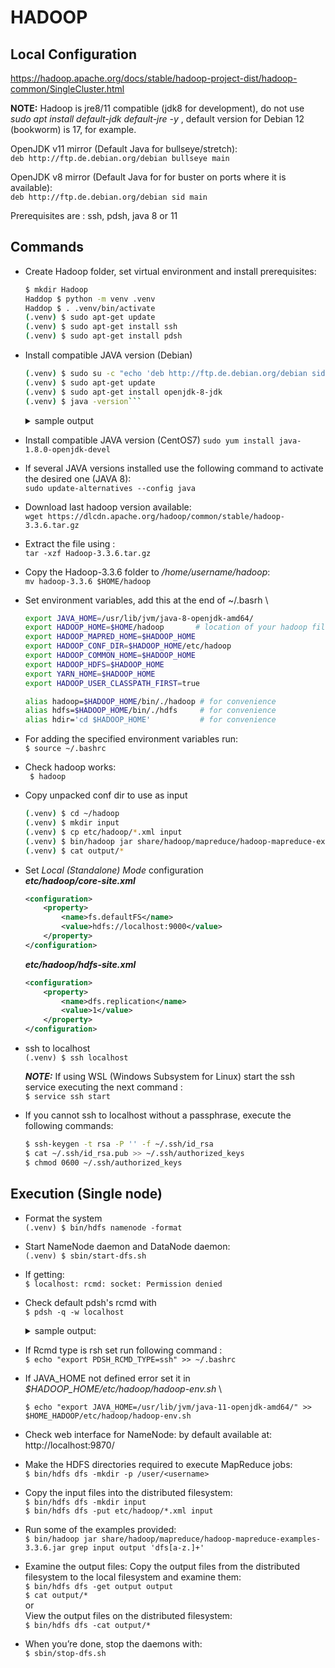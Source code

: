 # HADOOP
## Local Configuration
https://hadoop.apache.org/docs/stable/hadoop-project-dist/hadoop-common/SingleCluster.html

**NOTE:** Hadoop is jre8/11 compatible (jdk8 for development), do not use *sudo apt install default-jdk default-jre -y* , default version for Debian 12 (bookworm) is 17, for example.

OpenJDK v11 mirror (Default Java for bullseye/stretch): \
```deb http://ftp.de.debian.org/debian bullseye main```

OpenJDK v8 mirror (Default Java for for buster on ports where it is available): \
```deb http://ftp.de.debian.org/debian sid main```

Prerequisites are : ssh, pdsh, java 8 or 11

## Commands
- Create Hadoop folder, set virtual environment and install prerequisites:
    ```bash
    $ mkdir Hadoop
    Haddop $ python -m venv .venv
    Haddop $ . .venv/bin/activate
    (.venv) $ sudo apt-get update
    (.venv) $ sudo apt-get install ssh
    (.venv) $ sudo apt-get install pdsh
    ```
- Install compatible JAVA version (Debian)
    <!-- (.venv) $ sudo su -c "echo 'deb http://ftp.de.debian.org/debian bullseye main' > /etc/apt/sources.list.d/debian-bullseye.list" -->
    <!-- (.venv) $ sudo apt-get install openjdk-11-jre -->
    ```sh    
    (.venv) $ sudo su -c "echo 'deb http://ftp.de.debian.org/debian sid main' > /etc/apt/sources.list.d/debian-sid.list"
    (.venv) $ sudo apt-get update    
    (.venv) $ sudo apt-get install openjdk-8-jdk
    (.venv) $ java -version```
    ```
    <details><summary>sample output</summary>

    ```
    openjdk version "1.8.0_382"
    OpenJDK Runtime Environment (build 1.8.0_382-8u382-ga-2-b05)
    OpenJDK 64-Bit Server VM (build 25.382-b05, mixed mode)
    ```
    </details>

- Install compatible JAVA version (CentOS7)
```sudo yum install java-1.8.0-openjdk-devel```

- If several JAVA versions installed use the following command to activate the desired one (JAVA 8): \
```sudo update-alternatives --config java```

- Download last hadoop version available: \
```wget https://dlcdn.apache.org/hadoop/common/stable/hadoop-3.3.6.tar.gz```
- Extract the file using : \
```tar -xzf Hadoop-3.3.6.tar.gz```

- Copy the Hadoop-3.3.6 folder to */home/username/hadoop*: \
```mv hadoop-3.3.6 $HOME/hadoop```
<!-- export JAVA_HOME=/usr/lib/jvm/java-11-openjdk-amd64/ -->
- Set environment variables, add this at the end of ~/.basrh \
    ```bash
    export JAVA_HOME=/usr/lib/jvm/java-8-openjdk-amd64/
    export HADOOP_HOME=$HOME/hadoop       # location of your hadoop file directory
    export HADOOP_MAPRED_HOME=$HADOOP_HOME
    export HADOOP_CONF_DIR=$HADOOP_HOME/etc/hadoop
    export HADOOP_COMMON_HOME=$HADOOP_HOME
    export HADOOP_HDFS=$HADOOP_HOME
    export YARN_HOME=$HADOOP_HOME
    export HADOOP_USER_CLASSPATH_FIRST=true

    alias hadoop=$HADOOP_HOME/bin/./hadoop # for convenience
    alias hdfs=$HADOOP_HOME/bin/./hdfs     # for convenience
    alias hdir='cd $HADOOP_HOME'           # for convenience
    ``` 
- For adding the specified environment variables run: \
```$ source ~/.bashrc```
- Check hadoop works: \
``` $ hadoop```
- Copy unpacked conf dir to use as input
    ```bash
    (.venv) $ cd ~/hadoop
    (.venv) $ mkdir input
    (.venv) $ cp etc/hadoop/*.xml input
    (.venv) $ bin/hadoop jar share/hadoop/mapreduce/hadoop-mapreduce-examples-3.3.6.jar grep input output 'dfs[a-z.]+'
    (.venv) $ cat output/*
    ```
- Set *Local (Standalone) Mode* configuration \
    ***etc/hadoop/core-site.xml***
    ```xml
    <configuration>
        <property>
            <name>fs.defaultFS</name>
            <value>hdfs://localhost:9000</value>
        </property>
    </configuration>
    ```
    ***etc/hadoop/hdfs-site.xml***
    ```xml
    <configuration>
        <property>
            <name>dfs.replication</name>
            <value>1</value>
        </property>
    </configuration>
    ```

- ssh to localhost \
```(.venv) $ ssh localhost```

    ***NOTE:*** If using WSL (Windows Subsystem for Linux) start the ssh service executing the next command :\
    ```$ service ssh start```

- If you cannot ssh to localhost without a passphrase, execute the following commands:
    ```sh
    $ ssh-keygen -t rsa -P '' -f ~/.ssh/id_rsa
    $ cat ~/.ssh/id_rsa.pub >> ~/.ssh/authorized_keys
    $ chmod 0600 ~/.ssh/authorized_keys
    ```

## Execution (Single node)
- Format the system \
```(.venv) $ bin/hdfs namenode -format```
- Start NameNode daemon and DataNode daemon: \
```(.venv) $ sbin/start-dfs.sh```
- If getting: \
```$ localhost: rcmd: socket: Permission denied```

- Check default pdsh's rcmd with \
```$ pdsh -q -w localhost```
    <details> <summary>sample output:</summary>

    ```sh
    -- DSH-specific options --
    Separate stderr/stdout  Yes
    Path prepended to cmd   none
    Appended to cmd         none
    Command:                none
    Full program pathname   /usr/bin/pdsh
    Remote program path     /usr/bin/pdsh

    -- Generic options --
    Local username          username
    Local uid               1000
    Remote username         username
    Rcmd type               rsh
    one ^C will kill pdsh   No
    Connect timeout (secs)  10
    Command timeout (secs)  0
    Fanout                  32
    Display hostname labels Yes
    Debugging               No

    -- Target nodes --
    localhost
    ```
    </details>

- If Rcmd type is rsh set run following command : \
```$ echo "export PDSH_RCMD_TYPE=ssh" >> ~/.bashrc```

- If JAVA_HOME not defined error set it in *$HADOOP_HOME/etc/hadoop/hadoop-env.sh* \

    ```$ echo "export JAVA_HOME=/usr/lib/jvm/java-11-openjdk-amd64/" >> $HOME_HADOOP/etc/hadoop/hadoop-env.sh```

- Check web interface for NameNode: by default available at: \
http://localhost:9870/

- Make the HDFS directories required to execute MapReduce jobs: \
```$ bin/hdfs dfs -mkdir -p /user/<username> ```

- Copy the input files into the distributed filesystem: \
    ```$ bin/hdfs dfs -mkdir input``` \
    ```$ bin/hdfs dfs -put etc/hadoop/*.xml input```
- Run some of the examples provided: \
```$ bin/hadoop jar share/hadoop/mapreduce/hadoop-mapreduce-examples-3.3.6.jar grep input output 'dfs[a-z.]+'```
- Examine the output files: Copy the output files from the distributed filesystem to the local filesystem and examine them: \
```$ bin/hdfs dfs -get output output``` \
```$ cat output/*``` \
or \
View the output files on the distributed filesystem: \
 ```$ bin/hdfs dfs -cat output/*```
- When you’re done, stop the daemons with: \
 ```$ sbin/stop-dfs.sh ```